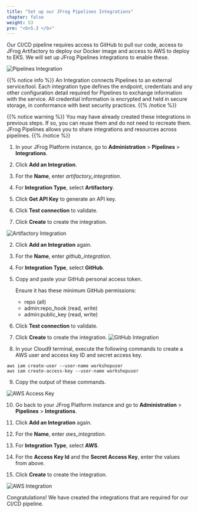 ```yaml
---
title: "Set up our JFrog Pipelines Integrations"
chapter: false
weight: 53
pre: "<b>5.3 </b>"
---
```


Our CI/CD pipeline requires access to GitHub to pull our code, access to JFrog Artifactory to deploy our Docker image and access to AWS to deploy to EKS. We will set up JFrog Pipelines integrations to enable these.

![Pipelines Integration](/images/pipeline-integrations-diagram.png)

{{% notice info %}}
An Integration connects Pipelines to an external service/tool. Each integration type defines the endpoint, credentials and any other configuration detail required for Pipelines to exchange information with the service. All credential information is encrypted and held in secure storage, in conformance with best security practices.
{{% /notice %}}

{{% notice warning %}}
You may have already created these integrations in previous steps. If so, you can reuse them and do not need to recreate them. JFrog Pipelines allows you to share integrations and resources across pipelines.
{{% /notice %}}

1. In your JFrog Platform instance, go to **Administration** > **Pipelines** > **Integrations**.

2. Click **Add an Integration**.

3. For the **Name**, enter _artifactory\_integration_.

4. For **Integration Type**, select **Artifactory**.

5. Click **Get API Key** to generate an API key.

6. Click **Test connection** to validate.

7. Click **Create** to create the integration.

![Artifactory Integration](/images/artifactory-integration.png)

2. Click **Add an Integration** again.

3. For the **Name**, enter _github\_integration_.

4. For **Integration Type**, select **GitHub**.

5. Copy and paste your GitHub personal access token.

   Ensure it has these minimum GitHub permissions:

    - repo (all)
    - admin:repo_hook (read, write)
    - admin:public_key (read, write)

6. Click **Test connection** to validate.

7. Click **Create** to create the integration.
![GitHub Integration](/images/github-integration.png)

8. In your Cloud9 terminal, execute the following commands to create a AWS user and access key ID and secret access key.

```
aws iam create-user --user-name workshopuser
aws iam create-access-key --user-name workshopuser
```

9. Copy the output of these commands.

![AWS Access Key](/images/aws-access-key.png)

10. Go back to your JFrog Platform instance and go to **Administration** > **Pipelines** > **Integrations**.

11. Click **Add an Integration** again.

12. For the **Name**, enter _aws\_integration_.

13. For **Integration Type**, select **AWS**.

14. For the **Access Key Id** and the **Secret Access Key**, enter the values from above.

15. Click **Create** to create the integration.

![AWS Integration](/images/aws-integration.png)

Congratulations! We have created the integrations that are required for our CI/CD pipeline.

